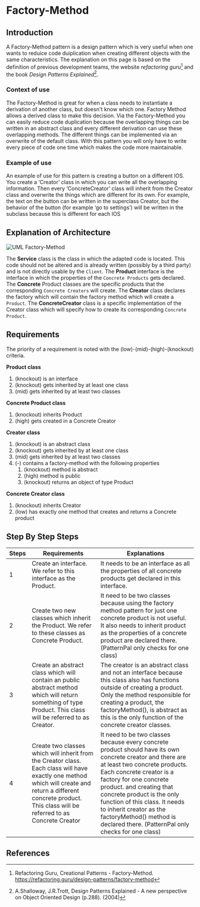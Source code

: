# Factory-Method
## Introduction
A Factory-Method pattern is a design pattern which is very useful when one wants to reduice code duiplication when creating different objects with the same characteristics. The explanation on this page is based on the definition of previous development teams, the website _refactoring guru_[^1] and the book _Design Patterns Explained_[^2].

### Context of use
The Factory-Method is great for when a class needs to instantiate a derivation of another class, but doesn't
know which one. Factory Method allows a derived class to make this decision. Via the Factory-Method you can easily reduce code duplication because the overlapping things can be written in an abstract class and every different derivation can use these overlapping methods. The different things can be implemented via an overwrite of the default class. With this pattern you will only have to write every piece of code one time which makes the code more maintainable.

### Example of use
An example of use for this pattern is creating a button on a different IOS. You create a ‘Creator’ class in which you can write all the overlapping information. Then every ‘ConcreteCreator’ class will inherit from the Creator class and overwrite the things which are different for its own. For example, the text on the button can be written in the superclass Creator, but the behavior of the button (for example ‘go to settings’) will be written in the subclass because this is different for each IOS

## Explanation of Architecture
![UML Factory-Method](https://refactoring.guru/images/patterns/diagrams/factory-method/example-2x.png?id=a2470830778e318263155000dbdc5870)

The **Service** class is the class in which the adapted code is located. This code should not be altered and is already written (possibly by a third party) and is not directly usable by the `Client`.
The **Product** interface is the interface in which the properties of the `Concrete Products` gets declared.
The **Concrete** Product classes are the specific products that the corresponding `Concrete Creators` will create.
The **Creator** class declares the factory which will contain the factory method which will create a `Product`.
The **ConcreteCreator** class is a specific implementation of the Creator class which will specify how to create its corresponding `Concrete Product`.

## Requirements
The priority of a requirement is noted with the (low)-(mid)-(high)-(knockout) criteria.

**Product class**
1. (knockout) is an interface
2. (knockout) gets inherited by at least one class
3. (mid) gets inherited by at least two classes

**Concrete Product class**
1. (knockout) inherits Product
2. (high) gets created in a Concrete Creator

**Creator class**
1. (knockout) is an abstract class
2. (knockout) gets inherited by at least one class 
3. (mid) gets inherited by at least two classes
4. (-) contains a factory-method with the following properties
    1. (knockout) method is abstract
    2. (high) method is public
    3. (knockout) returns an object of type Product

**Concrete Creator class**
1. (knockout) inherits Creator
2. (low) has exactly one method that creates and returns a Concrete product

## Step By Step Steps
| Steps | Requirements                                                                                                                                                                                                        | Explanations                                                                                                                                                                                                                                                                                                                                                                                         |
|-------|---------------------------------------------------------------------------------------------------------------------------------------------------------------------------------------------------------------------|------------------------------------------------------------------------------------------------------------------------------------------------------------------------------------------------------------------------------------------------------------------------------------------------------------------------------------------------------------------------------------------------------|
| 1     | Create an interface. We refer to this interface as the Product.                                                                                                                                                     | It needs to be an interface as all the properties of all concrete products get declared in this interface.                                                                                                                                                                                                                                                                                           |
| 2     | Create two new classes which inherit the Product. We refer to these classes as Concrete Product.                                                                                                                    | It need to be two classes because using the factory method pattern for just one concrete product is not useful. It also needs to inherit product as the properties of a concrete product are declared there. (PatternPal only checks for one class)                                                                                                                                                  |
| 3     | Create an abstract class which will contain an public abstract method which will return something of type Product. This class will be referred to as Creator.                                                       | The creator is an abstract class and not an interface because this class also has functions outside of creating a product. Only the method responsible for creating a product, the factoryMethod(), is abstract as this is the only function of the concrete creator classes.                                                                                                                        |
| 4     | Create two classes which will inherit from the Creator class. Each class will have exactly one method which will create and return a different concrete product. This class will be referred to as Concrete Creator | It need to be two classes because every concrete product should have its own concrete creator and there are at least two concrete products. Each concrete creator is a factory for one concrete product. and creating that concrete product is the only function of this class. It needs to inherit creator as the factoryMethod() method is declared there.  (PatternPal only checks for one class) |

## References
[^1]: Refactoring Guru, Creational Patterns - Factory-Method. https://refactoring.guru/design-patterns/factory-method
[^2]: A.Shalloway, J.R.Trott, Design Patterns Explained - A new perspective on Object Oriented Design (p.288). (2004)
